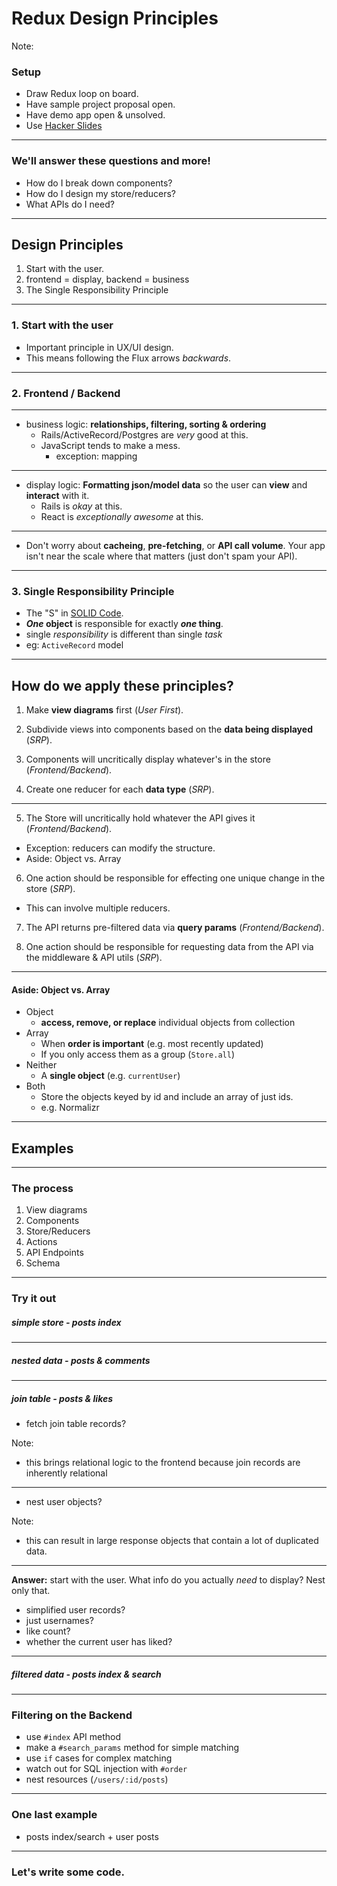 # Redux Design Principles

Note:
### Setup

* Draw Redux loop on board.
* Have sample project proposal open.
* Have demo app open & unsolved.
* Use [Hacker Slides](https://demo.sandstorm.io/appdemo/7qvcjh7gk0rzdx1s3c8gufd288sesf6vvdt297756xcv4q8xxvhh)

---

### We'll answer these questions and more!

* How do I break down components?
* How do I design my store/reducers?
* What APIs do I need?

---

## Design Principles

1. Start with the user.
2. frontend = display, backend = business
3. The Single Responsibility Principle

---

### 1. Start with the user

* Important principle in UX/UI design.
* This means following the Flux arrows _backwards_.

---

### 2. Frontend / Backend

---

* business logic: **relationships, filtering, sorting & ordering**
  * Rails/ActiveRecord/Postgres are _very_ good at this.
  * JavaScript tends to make a mess.
    * exception: mapping

---

* display logic: **Formatting json/model data** so the user can **view**
  and **interact** with it.
  * Rails is _okay_ at this.
  * React is _exceptionally awesome_ at this.

---

* Don't worry about **cacheing**, **pre-fetching**, or **API call
  volume**. Your app isn't near the scale where that matters (just don't
  spam your API).

---

### 3. Single Responsibility Principle

* The "S" in [SOLID Code][solid-code].
* **_One_ object** is responsible for exactly **_one_ thing**.
* single _responsibility_ is different than single _task_
* eg: `ActiveRecord` model

[solid-code]: http://williamdurand.fr/2013/07/30/from-stupid-to-solid-code/#solid-to-the-rescue

---

## How do we apply these principles?

1. Make **view diagrams** first (_User First_).

2. Subdivide views into components based on the **data being displayed**
  (_SRP_).

3. Components will uncritically display whatever's in the store
  (_Frontend/Backend_).

4. Create one reducer for each **data type** (_SRP_).

---

5. The Store will uncritically hold whatever the API gives it
  (_Frontend/Backend_).
  * Exception: reducers can modify the structure.
  * Aside: Object vs. Array

6. One action should be responsible for effecting one unique change in
  the store (_SRP_).
  * This can involve multiple reducers.

7. The API returns pre-filtered data via **query params**
  (_Frontend/Backend_).

8. One action should be responsible for requesting data from the API
  via the middleware & API utils (_SRP_).

---

#### Aside: Object vs. Array

* Object
  * **access, remove, or replace** individual objects from collection
* Array
  * When **order is important** (e.g. most recently updated)
  * If you only access them as a group (`Store.all`)
* Neither
  * A **single object** (e.g. `currentUser`)
* Both
  * Store the objects keyed by id and include an array of just ids.
  * e.g. Normalizr

---

## Examples

---

### The process

1. View diagrams
2. Components
3. Store/Reducers
4. Actions
5. API Endpoints
6. Schema

---

### Try it out

##### simple store - posts index

---

##### nested data - posts & comments

---

##### join table - posts & likes

* fetch join table records?

Note:
- this brings relational logic to the frontend because join records are
  inherently relational

---

* nest user objects?

Note:
- this can result in large response objects that contain a lot of
  duplicated data.

---

**Answer:** start with the user. What info do you actually _need_ to
display? Nest only that.

* simplified user records?
* just usernames?
* like count?
* whether the current user has liked?

---

##### filtered data - posts index & search

---

### Filtering on the Backend

* use `#index` API method
* make a `#search_params` method for simple matching
* use `if` cases for complex matching
* watch out for SQL injection with `#order`
* nest resources (`/users/:id/posts`)

---

### One last example

* posts index/search + user posts

---

### Let's write some code.
